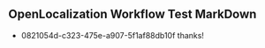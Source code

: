 ## OpenLocalization Workflow Test MarkDown
* 0821054d-c323-475e-a907-5f1af88db10f thanks!

<!--HONumber=Sep16_HO1-->


